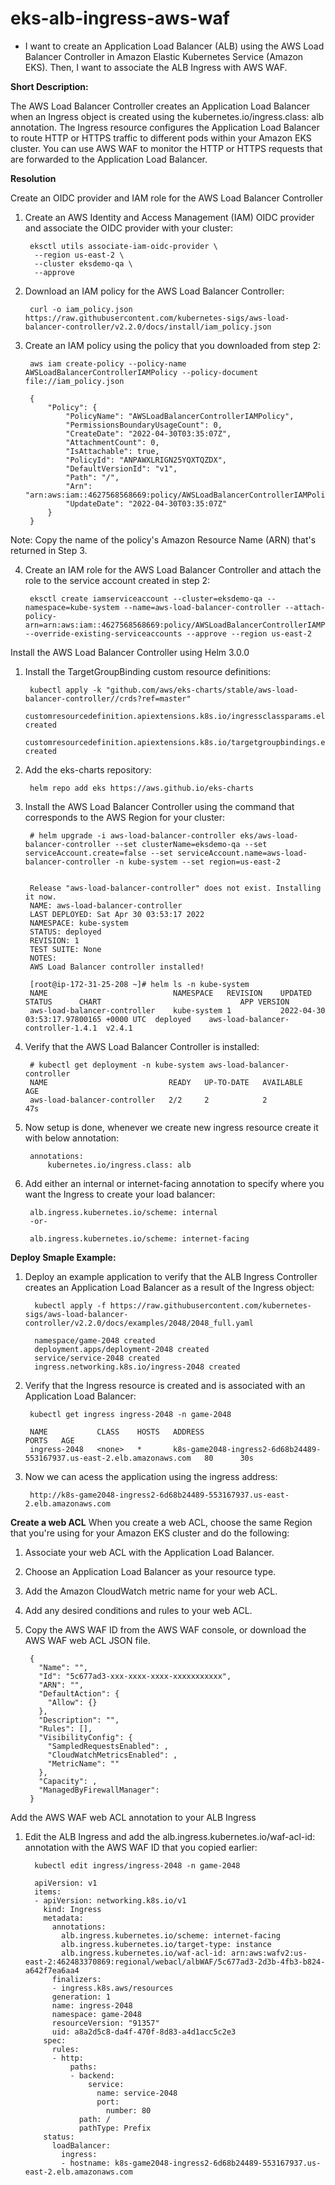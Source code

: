 # eks-alb-ingress-aws-waf

- I want to create an Application Load Balancer (ALB) using the AWS Load Balancer Controller in Amazon Elastic Kubernetes Service (Amazon EKS). Then, I want to associate the ALB Ingress with AWS WAF.

**Short Description:**

The AWS Load Balancer Controller creates an Application Load Balancer when an Ingress object is created using the kubernetes.io/ingress.class: alb annotation. The Ingress resource configures the Application Load Balancer to route HTTP or HTTPS traffic to different pods within your Amazon EKS cluster. You can use AWS WAF to monitor the HTTP or HTTPS requests that are forwarded to the Application Load Balancer.

**Resolution**

Create an OIDC provider and IAM role for the AWS Load Balancer Controller

1. Create an AWS Identity and Access Management (IAM) OIDC provider and associate the OIDC provider with your cluster:

        eksctl utils associate-iam-oidc-provider \
         --region us-east-2 \
         --cluster eksdemo-qa \
         --approve

2. Download an IAM policy for the AWS Load Balancer Controller:

        curl -o iam_policy.json https://raw.githubusercontent.com/kubernetes-sigs/aws-load-balancer-controller/v2.2.0/docs/install/iam_policy.json

3. Create an IAM policy using the policy that you downloaded from step 2:

        aws iam create-policy --policy-name AWSLoadBalancerControllerIAMPolicy --policy-document file://iam_policy.json

        {
            "Policy": {
                "PolicyName": "AWSLoadBalancerControllerIAMPolicy", 
                "PermissionsBoundaryUsageCount": 0, 
                "CreateDate": "2022-04-30T03:35:07Z", 
                "AttachmentCount": 0, 
                "IsAttachable": true, 
                "PolicyId": "ANPAWXLRIGN25YQXTQZDX", 
                "DefaultVersionId": "v1", 
                "Path": "/", 
                "Arn": "arn:aws:iam::4627568568669:policy/AWSLoadBalancerControllerIAMPolicy", 
                "UpdateDate": "2022-04-30T03:35:07Z"
            }
        }


Note: Copy the name of the policy's Amazon Resource Name (ARN) that's returned in Step 3.

4. Create an IAM role for the AWS Load Balancer Controller and attach the role to the service account created in step 2:

        eksctl create iamserviceaccount --cluster=eksdemo-qa --namespace=kube-system --name=aws-load-balancer-controller --attach-policy-arn=arn:aws:iam::4627568568669:policy/AWSLoadBalancerControllerIAMPolicy --override-existing-serviceaccounts --approve --region us-east-2

Install the AWS Load Balancer Controller using Helm 3.0.0

1. Install the TargetGroupBinding custom resource definitions:

        kubectl apply -k "github.com/aws/eks-charts/stable/aws-load-balancer-controller//crds?ref=master"
        customresourcedefinition.apiextensions.k8s.io/ingressclassparams.elbv2.k8s.aws created
        customresourcedefinition.apiextensions.k8s.io/targetgroupbindings.elbv2.k8s.aws created
   
2. Add the eks-charts repository:

        helm repo add eks https://aws.github.io/eks-charts
       
3. Install the AWS Load Balancer Controller using the command that corresponds to the AWS Region for your cluster:

        # helm upgrade -i aws-load-balancer-controller eks/aws-load-balancer-controller --set clusterName=eksdemo-qa --set serviceAccount.create=false --set serviceAccount.name=aws-load-balancer-controller -n kube-system --set region=us-east-2


        Release "aws-load-balancer-controller" does not exist. Installing it now.
        NAME: aws-load-balancer-controller
        LAST DEPLOYED: Sat Apr 30 03:53:17 2022
        NAMESPACE: kube-system
        STATUS: deployed
        REVISION: 1
        TEST SUITE: None
        NOTES:
        AWS Load Balancer controller installed!
        
        [root@ip-172-31-25-208 ~]# helm ls -n kube-system
        NAME                        	NAMESPACE  	REVISION	UPDATED                               	STATUS  	CHART                             	APP VERSION
        aws-load-balancer-controller	kube-system	1       	2022-04-30 03:53:17.97800165 +0000 UTC	deployed	aws-load-balancer-controller-1.4.1	v2.4.1     
4. Verify that the AWS Load Balancer Controller is installed:

        # kubectl get deployment -n kube-system aws-load-balancer-controller
        NAME                           READY   UP-TO-DATE   AVAILABLE   AGE
        aws-load-balancer-controller   2/2     2            2           47s

5. Now setup is done, whenever we create new ingress resource create it with below annotation:

        annotations:
            kubernetes.io/ingress.class: alb
         
6. Add either an internal or internet-facing annotation to specify where you want the Ingress to create your load balancer:

        alb.ingress.kubernetes.io/scheme: internal
        -or-

        alb.ingress.kubernetes.io/scheme: internet-facing

**Deploy Smaple Example:**

1. Deploy an example application to verify that the ALB Ingress Controller creates an Application Load Balancer as a result of the Ingress object:

         kubectl apply -f https://raw.githubusercontent.com/kubernetes-sigs/aws-load-balancer-controller/v2.2.0/docs/examples/2048/2048_full.yaml
       
         namespace/game-2048 created
         deployment.apps/deployment-2048 created
         service/service-2048 created
         ingress.networking.k8s.io/ingress-2048 created
        
2. Verify that the Ingress resource is created and is associated with an Application Load Balancer:

        kubectl get ingress ingress-2048 -n game-2048

        NAME           CLASS    HOSTS   ADDRESS                                                                  PORTS   AGE
        ingress-2048   <none>   *       k8s-game2048-ingress2-6d68b24489-553167937.us-east-2.elb.amazonaws.com   80      30s
     
3. Now we can acess the application using the ingress address: 

        http://k8s-game2048-ingress2-6d68b24489-553167937.us-east-2.elb.amazonaws.com
        
**Create a web ACL**
When you create a web ACL, choose the same Region that you're using for your Amazon EKS cluster and do the following:

1. Associate your web ACL with the Application Load Balancer.

2. Choose an Application Load Balancer as your resource type.

3. Add the Amazon CloudWatch metric name for your web ACL.

4. Add any desired conditions and rules to your web ACL.

5. Copy the AWS WAF ID from the AWS WAF console, or download the AWS WAF web ACL JSON file.

        {
          "Name": "",
          "Id": "5c677ad3-xxx-xxxx-xxxx-xxxxxxxxxxx",
          "ARN": "",
          "DefaultAction": {
            "Allow": {}
          },
          "Description": "",
          "Rules": [],
          "VisibilityConfig": {
            "SampledRequestsEnabled": ,
            "CloudWatchMetricsEnabled": ,
            "MetricName": ""
          },
          "Capacity": ,
          "ManagedByFirewallManager": 
        }
        
Add the AWS WAF web ACL annotation to your ALB Ingress
 
1. Edit the ALB Ingress and add the alb.ingress.kubernetes.io/waf-acl-id: annotation with the AWS WAF ID that you copied earlier:

         kubectl edit ingress/ingress-2048 -n game-2048

         apiVersion: v1
         items:
         - apiVersion: networking.k8s.io/v1
           kind: Ingress
           metadata:
             annotations:
               alb.ingress.kubernetes.io/scheme: internet-facing
               alb.ingress.kubernetes.io/target-type: instance
               alb.ingress.kubernetes.io/waf-acl-id: arn:aws:wafv2:us-east-2:462483370869:regional/webacl/albWAF/5c677ad3-2d3b-4fb3-b824-a642f7ea6aa4
             finalizers:
             - ingress.k8s.aws/resources
             generation: 1
             name: ingress-2048
             namespace: game-2048
             resourceVersion: "91357"
             uid: a8a2d5c8-da4f-470f-8d83-a4d1acc5c2e3
           spec:
             rules:
             - http:
                 paths:
                 - backend:
                     service:
                       name: service-2048
                       port:
                         number: 80
                   path: /
                   pathType: Prefix
           status:
             loadBalancer:
               ingress:
               - hostname: k8s-game2048-ingress2-6d68b24489-553167937.us-east-2.elb.amazonaws.com

